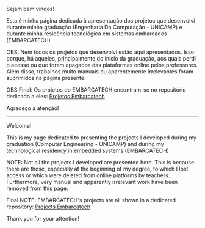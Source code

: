 Sejam bem vindos!

Esta é minha página dedicada à apresentação dos projetos que desenvolvi durante minha graduação (Engenharia Da Computação - UNICAMP) e durante minha residência tecnológica em sistemas embarcados (EMBARCATECH)

OBS: Nem todos os projetos que desenvolvi estão aqui apresentados. Isso porque, há aqueles, principalmente do início da graduação, aos quais perdi o acesso ou que foram apagados das plataformas online pelos professores. Além disso, trabalhos muito manuais ou aparentemente irrelevantes foram suprimidos na página presente.

OBS Final: Os projetos do EMBARCATECH encontram-se no repositório dedicado a eles:
[Projetos Embarcatech](https://github.com/viniciusemantovani/Vinicius_Esperanca_Mantovani_embarcatech_HBr_2025)

Agradeço a atenção!

---


Welcome!

This is my page dedicated to presenting the projects I developed during my graduation (Computer Engineering - UNICAMP) and during my technological residency in embedded systems (EMBARCATECH)

NOTE: Not all the projects I developed are presented here. This is because there are those, especially at the beginning of my degree, to which I lost access or which were deleted from online platforms by teachers. Furthermore, very manual and apparently irrelevant work have been removed from this page.

Final NOTE: EMBARCATECH's projects are all shown in a dedicated repository:
[Projects Embarcatech](https://github.com/viniciusemantovani/Vinicius_Esperanca_Mantovani_embarcatech_HBr_2025)

Thank you for your attention!
